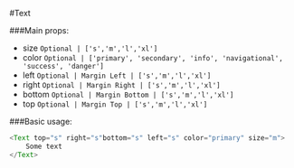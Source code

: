 #Text

###Main props:

- size `Optional | ['s','m','l','xl']`
- color `Optional | ['primary', 'secondary', 'info', 'navigational', 'success', 'danger']` 
- left `Optional | Margin Left | ['s','m','l','xl']`
- right `Optional | Margin Right | ['s','m','l','xl']`
- bottom `Optional | Margin Bottom | ['s','m','l','xl']`
- top `Optional | Margin Top | ['s','m','l','xl']`

###Basic usage:

```javascript
<Text top="s" right="s"bottom="s" left="s" color="primary" size="m">
    Some text
</Text>
```

